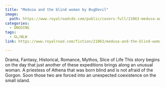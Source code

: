 ```yaml
---
title: "Medusa and the blind woman by BugDevil"
image:
  path: https://www.royalroadcdn.com/public/covers-full/21063-medusa-and-the-blind-woman.jpg
categories:
  - ONGOING
tags:
  - GL/WLW
link: https://www.royalroad.com/fiction/21063/medusa-and-the-blind-woman

---
```

Drama, Fantasy, Historical, Romance, Mythos, Slice of Life
This story begins on the day that just another of these expeditions brings along an unusual woman. A priestess of Athena that was born blind and is not afraid of the Gorgon. Soon those two are forced into an unexpected coexistence on the small island.

